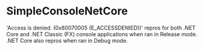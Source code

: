 # SimpleConsoleNetCore

'Access is denied. (0x80070005 (E_ACCESSDENIED))' repros for both .NET Core and .NET Classic (FX) console applications when ran in Release mode. .NET Core also repros when ran in Debug mode.
